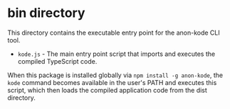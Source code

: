 # bin directory

This directory contains the executable entry point for the anon-kode CLI tool.

- `kode.js` - The main entry point script that imports and executes the compiled TypeScript code.

When this package is installed globally via `npm install -g anon-kode`, the `kode` command becomes available in the user's PATH and executes this script, which then loads the compiled application code from the dist directory.